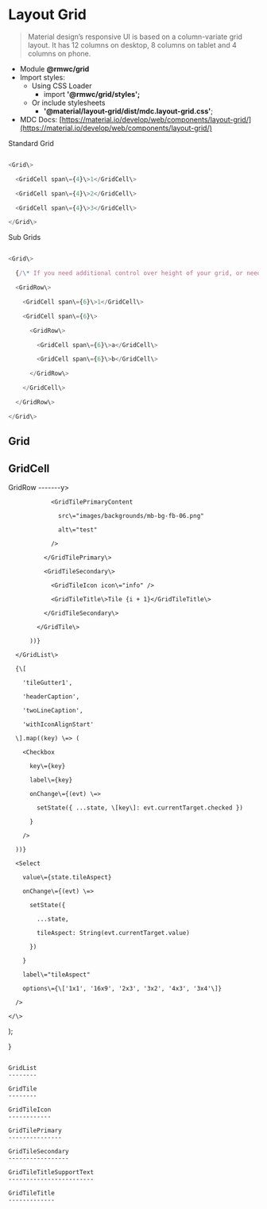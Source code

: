 Layout Grid
===========

> Material design’s responsive UI is based on a column-variate grid layout. It has 12 columns on desktop, 8 columns on tablet and 4 columns on phone.

*   Module **@rmwc/grid**
*   Import styles:
    *   Using CSS Loader
        *   import **'@rmwc/grid/styles';**
    *   Or include stylesheets
        *   **'@material/layout-grid/dist/mdc.layout-grid.css'**;
*   MDC Docs: [https://material.io/develop/web/components/layout-grid/](https://material.io/develop/web/components/layout-grid/)

Standard Grid

```js

<Grid\>

  <GridCell span\={4}\>1</GridCell\>

  <GridCell span\={4}\>2</GridCell\>

  <GridCell span\={4}\>3</GridCell\>

</Grid\>


```

Sub Grids

```js

<Grid\>

  {/\* If you need additional control over height of your grid, or need to add SubGrids, you can add your own GridRow components. \*/}

  <GridRow\>

    <GridCell span\={6}\>1</GridCell\>

    <GridCell span\={6}\>

      <GridRow\>

        <GridCell span\={6}\>a</GridCell\>

        <GridCell span\={6}\>b</GridCell\>

      </GridRow\>

    </GridCell\>

  </GridRow\>

</Grid\>


```

Grid
----

GridCell
--------

GridRow
-------y\>

                <GridTilePrimaryContent

                  src\="images/backgrounds/mb-bg-fb-06.png"

                  alt\="test"

                />

              </GridTilePrimary\>

              <GridTileSecondary\>

                <GridTileIcon icon\="info" />

                <GridTileTitle\>Tile {i + 1}</GridTileTitle\>

              </GridTileSecondary\>

            </GridTile\>

          ))}

      </GridList\>

      {\[

        'tileGutter1',

        'headerCaption',

        'twoLineCaption',

        'withIconAlignStart'

      \].map((key) \=> (

        <Checkbox

          key\={key}

          label\={key}

          onChange\={(evt) \=>

            setState({ ...state, \[key\]: evt.currentTarget.checked })

          }

        />

      ))}

      <Select

        value\={state.tileAspect}

        onChange\={(evt) \=>

          setState({

            ...state,

            tileAspect: String(evt.currentTarget.value)

          })

        }

        label\="tileAspect"

        options\={\['1x1', '16x9', '2x3', '3x2', '4x3', '3x4'\]}

      />

    </\>

  );

}


```

GridList
--------

GridTile
--------

GridTileIcon
------------

GridTilePrimary
---------------

GridTileSecondary
-----------------

GridTileTitleSupportText
------------------------

GridTileTitle
-------------